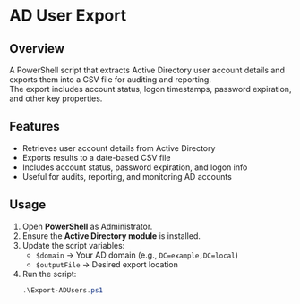 # AD User Export

## Overview
A PowerShell script that extracts Active Directory user account details and exports them into a CSV file for auditing and reporting.  
The export includes account status, logon timestamps, password expiration, and other key properties.

## Features
- Retrieves user account details from Active Directory  
- Exports results to a date-based CSV file  
- Includes account status, password expiration, and logon info  
- Useful for audits, reporting, and monitoring AD accounts  

## Usage
1. Open **PowerShell** as Administrator.  
2. Ensure the **Active Directory module** is installed.  
3. Update the script variables:
   - `$domain` → Your AD domain (e.g., `DC=example,DC=local`)  
   - `$outputFile` → Desired export location  
4. Run the script:  
   ```powershell
   .\Export-ADUsers.ps1
